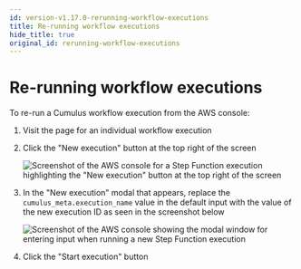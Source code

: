 ```yaml
---
id: version-v1.17.0-rerunning-workflow-executions
title: Re-running workflow executions
hide_title: true
original_id: rerunning-workflow-executions
---
```


# Re-running workflow executions

To re-run a Cumulus workflow execution from the AWS console:

1. Visit the page for an individual workflow execution
2. Click the "New execution" button at the top right of the screen

    ![Screenshot of the AWS console for a Step Function execution highlighting the "New execution" button at the top right of the screen](assets/new_execution.png)

3. In the "New execution" modal that appears, replace the `cumulus_meta.execution_name` value in the default input with the value of the new execution ID as seen in the screenshot below

    ![Screenshot of the AWS console showing the modal window for entering input when running a new Step Function execution](assets/rerun_execution.png)

4. Click the "Start execution" button

